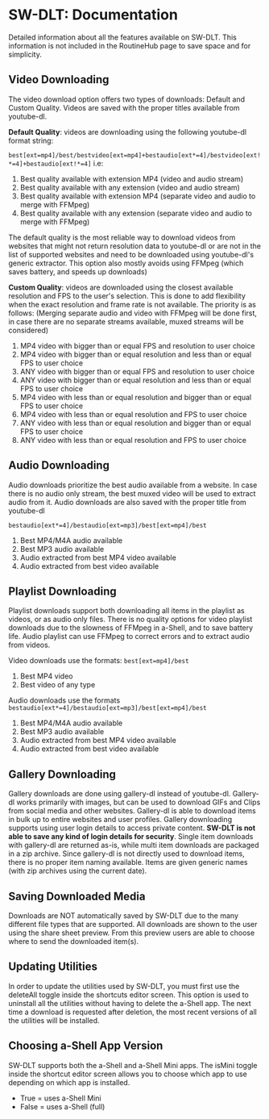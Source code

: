 # SW-DLT: Documentation

Detailed information about all the features available on SW-DLT. This information is not included in the RoutineHub page to save space and for simplicity.

## Video Downloading

The video download option offers two types of downloads: Default and Custom Quality. Videos are saved with the proper titles available from youtube-dl.

**Default Quality**: videos are downloading using the following youtube-dl format string:

 `best[ext=mp4]/best/bestvideo[ext=mp4]+bestaudio[ext*=4]/bestvideo[ext!*=4]+bestaudio[ext!*=4]` i.e:

1. Best quality available with extension MP4 (video and audio stream)
2. Best quality available with any extension (video and audio stream)
3. Best quality available with extension MP4 (separate video and audio to merge with FFMpeg)
4. Best quality available with any extension (separate video and audio to merge with FFMpeg)

The default quality is the most reliable way to download videos from websites that might not return resolution data to youtube-dl or are not in the list of
supported websites and need to be downloaded using youtube-dl's generic extractor. This option also mostly avoids using FFMpeg (which saves battery, and speeds up downloads)

**Custom Quality**: videos are downloaded using the closest available resolution and FPS to the user's selection. This is done to add flexibility when the exact
resolution and frame rate is not available. The priority is as follows: (Merging separate audio and video with FFMpeg will be done first, in case there are no
separate streams available, muxed streams will be considered)

1. MP4 video with bigger than or equal FPS and resolution to user choice
2. MP4 video with bigger than or equal resolution and less than or equal FPS to user choice
3. ANY video with bigger than or equal FPS and resolution to user choice
4. ANY video with bigger than or equal resolution and less than or equal FPS to user choice
5. MP4 video with less than or equal resolution and bigger than or equal FPS to user choice
6. MP4 video with less than or equal resolution and FPS to user choice
7. ANY video with less than or equal resolution and bigger than or equal FPS to user choice
8. ANY video with less than or equal resolution and FPS to user choice

## Audio Downloading

Audio downloads prioritize the best audio available from a website. In case there is no audio only stream, the best muxed video will be used to extract audio from it.
Audio downloads are also saved with the proper title from youtube-dl

`bestaudio[ext*=4]/bestaudio[ext=mp3]/best[ext=mp4]/best`

1. Best MP4/M4A audio available
2. Best MP3 audio available
3. Audio extracted from best MP4 video available
4. Audio extracted from best video available

## Playlist Downloading

Playlist downloads support both downloading all items in the playlist as videos, or as audio only files. There is no quality options for video playlist downloads due to
the slowness of FFMpeg in a-Shell, and to save battery life. Audio playlist can use FFMpeg to correct errors and to extract audio from videos.

Video downloads use the formats: `best[ext=mp4]/best`

1. Best MP4 video
2. Best video of any type

Audio downloads use the formats `bestaudio[ext*=4]/bestaudio[ext=mp3]/best[ext=mp4]/best`

1. Best MP4/M4A audio available
2. Best MP3 audio available
3. Audio extracted from best MP4 video available
4. Audio extracted from best video available

## Gallery Downloading

Gallery downloads are done using gallery-dl instead of youtube-dl. Gallery-dl works primarily with images, but can be used to download GIFs and Clips from
social media and other websites. Gallery-dl is able to download items in bulk up to entire websites and user profiles. Gallery downloading supports using user
login details to access private content. **SW-DLT is not able to save any kind of login details for security**. Single item downloads with gallery-dl are returned
as-is, while multi item downloads are packaged in a zip archive. Since gallery-dl is not directly used to download items, there is no proper item naming available.
Items are given generic names (with zip archives using the current date).

## Saving Downloaded Media

Downloads are NOT automatically saved by SW-DLT due to the many different file types that are supported. All downloads are shown to the user using the share sheet
preview. From this preview users are able to choose where to send the downloaded item(s).

## Updating Utilities

In order to update the utilities used by SW-DLT, you must first use the deleteAll toggle inside the shortcuts editor screen. This option is used to uninstall all the utilities
without having to delete the a-Shell app. The next time a download is requested after deletion, the most recent versions of all the utilities will be installed.

## Choosing a-Shell App Version

SW-DLT supports both the a-Shell and a-Shell Mini apps. The isMini toggle inside the shortcut editor screen allows you to choose which app to use depending on which app 
is installed.

-  True = uses a-Shell Mini
-  False = uses a-Shell (full)
